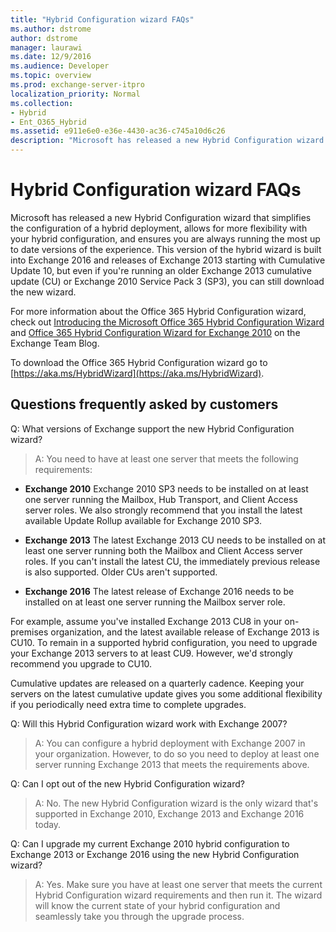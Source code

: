 ```yaml
---
title: "Hybrid Configuration wizard FAQs"
ms.author: dstrome
author: dstrome
manager: laurawi
ms.date: 12/9/2016
ms.audience: Developer
ms.topic: overview
ms.prod: exchange-server-itpro
localization_priority: Normal
ms.collection:
- Hybrid
- Ent_O365_Hybrid
ms.assetid: e911e6e0-e36e-4430-ac36-c745a10d6c26
description: "Microsoft has released a new Hybrid Configuration wizard that simplifies the configuration of a hybrid deployment, allows for more flexibility with your hybrid configuration, and ensures you are always running the most up to date versions of the experience. This version of the hybrid wizard is built into Exchange 2016 and releases of Exchange 2013 starting with Cumulative Update 10, but even if you're running an older Exchange 2013 cumulative update (CU) or Exchange 2010 Service Pack 3 (SP3), you can still download the new wizard."
---
```


# Hybrid Configuration wizard FAQs

Microsoft has released a new Hybrid Configuration wizard that simplifies the configuration of a hybrid deployment, allows for more flexibility with your hybrid configuration, and ensures you are always running the most up to date versions of the experience. This version of the hybrid wizard is built into Exchange 2016 and releases of Exchange 2013 starting with Cumulative Update 10, but even if you're running an older Exchange 2013 cumulative update (CU) or Exchange 2010 Service Pack 3 (SP3), you can still download the new wizard.
  
For more information about the Office 365 Hybrid Configuration wizard, check out [Introducing the Microsoft Office 365 Hybrid Configuration Wizard](https://go.microsoft.com/fwlink/?LinkId=717122) and [Office 365 Hybrid Configuration Wizard for Exchange 2010](https://go.microsoft.com/fwlink/?LinkId=730687) on the Exchange Team Blog. 
  
To download the Office 365 Hybrid Configuration wizard go to [https://aka.ms/HybridWizard](https://aka.ms/HybridWizard).
  
## Questions frequently asked by customers

Q: What versions of Exchange support the new Hybrid Configuration wizard?
  
> A: You need to have at least one server that meets the following requirements: 
    
- **Exchange 2010** Exchange 2010 SP3 needs to be installed on at least one server running the Mailbox, Hub Transport, and Client Access server roles. We also strongly recommend that you install the latest available Update Rollup available for Exchange 2010 SP3. 
    
- **Exchange 2013** The latest Exchange 2013 CU needs to be installed on at least one server running both the Mailbox and Client Access server roles. If you can't install the latest CU, the immediately previous release is also supported. Older CUs aren't supported. 
    
- **Exchange 2016** The latest release of Exchange 2016 needs to be installed on at least one server running the Mailbox server role. 
    
For example, assume you've installed Exchange 2013 CU8 in your on-premises organization, and the latest available release of Exchange 2013 is CU10. To remain in a supported hybrid configuration, you need to upgrade your Exchange 2013 servers to at least CU9. However, we'd strongly recommend you upgrade to CU10. 
    
Cumulative updates are released on a quarterly cadence. Keeping your servers on the latest cumulative update gives you some additional flexibility if you periodically need extra time to complete upgrades. 
    
Q: Will this Hybrid Configuration wizard work with Exchange 2007? 
  
> A: You can configure a hybrid deployment with Exchange 2007 in your organization. However, to do so you need to deploy at least one server running Exchange 2013 that meets the requirements above.
    
Q: Can I opt out of the new Hybrid Configuration wizard?
  
> A: No. The new Hybrid Configuration wizard is the only wizard that's supported in Exchange 2010, Exchange 2013 and Exchange 2016 today. 
    
Q: Can I upgrade my current Exchange 2010 hybrid configuration to Exchange 2013 or Exchange 2016 using the new Hybrid Configuration wizard? 
  
> A: Yes. Make sure you have at least one server that meets the current Hybrid Configuration wizard requirements and then run it. The wizard will know the current state of your hybrid configuration and seamlessly take you through the upgrade process.
    

